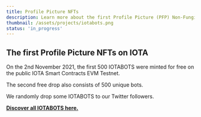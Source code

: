 ```yaml
---
title: Profile Picture NFTs
description: Learn more about the first Profile Picture (PFP) Non-Fungible Tokens (NFTs) on IOTA. Discover all 10.000 unique IOTABOTS artworks and collect your favourites!
thumbnail: /assets/projects/iotabots.png
status: 'in_progress'
---
```


## The first Profile Picture NFTs on IOTA

On the 2nd November 2021, the first 500 IOTABOTS were minted for free on the public IOTA Smart Contracts EVM Testnet.

The second free drop also consists of 500 unique bots.

We randomly drop some IOTABOTS to our Twitter followers.

**[Discover all IOTABOTS here.](/bots)**
